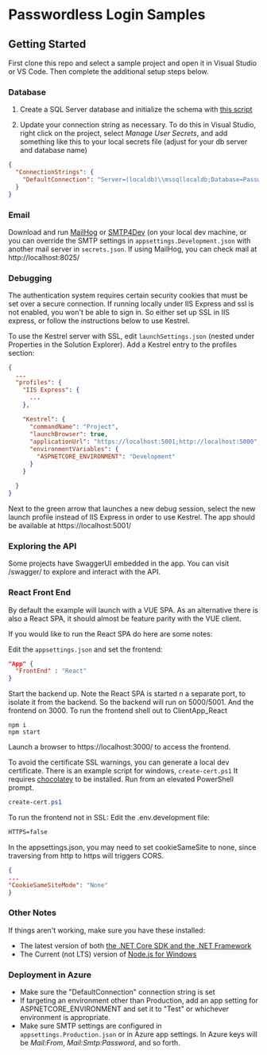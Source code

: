# Passwordless Login Samples

## Getting Started

First clone this repo and select a sample project and open it in Visual Studio or VS Code. Then complete the additional setup steps below.

### Database

1. Create a SQL Server database and initialize the schema with [this script](
https://raw.githubusercontent.com/SimpleIAM/PasswordlessLogin/master/PasswordlessLogin.SqlServer/UpgradePasswordlessLogin.SqlServer.sql)

2. Update your connection string as necessary. To do this in Visual Studio, right click on the project, select *Manage User Secrets*, and add something like this to your local secrets file (adjust for your db server and database name)

```json
{
  "ConnectionStrings": {
    "DefaultConnection": "Server=(localdb)\\mssqllocaldb;Database=PasswordlessDemo;Trusted_Connection=True;MultipleActiveResultSets=true"
  }
}
```

### Email

Download and run [MailHog](https://github.com/mailhog/MailHog/releases/v1.0.0) or [SMTP4Dev](https://github.com/rnwood/smtp4dev/releases/latest) (on your local dev machine, or you can override the SMTP settings in `appsettings.Development.json` with another mail server in `secrets.json`. If using MailHog, you can check mail at http://localhost:8025/

### Debugging

The authentication system requires certain security cookies that must be set over a secure connection. If running locally under IIS Express and ssl is not enabled, you won't be able to sign in. So either set up SSL in IIS express, or follow the instructions below to use Kestrel.

To use the Kestrel server with SSL, edit `launchSettings.json` (nested under Properties in the Solution Explorer). Add a Kestrel entry to the profiles section:

```json
{
  ...
  "profiles": {
    "IIS Express": {
      ...
    },
    
    "Kestrel": {
      "commandName": "Project",
      "launchBrowser": true,
      "applicationUrl": "https://localhost:5001;http://localhost:5000",
      "environmentVariables": {
        "ASPNETCORE_ENVIRONMENT": "Development"
      }
    }
    
  }
}
```

Next to the green arrow that launches a new debug session, select the new launch profile instead of IIS Express in order to use Kestrel. The app should be available at https://localhost:5001/

### Exploring the API

Some projects have SwaggerUI embedded in the app. You can visit /swagger/ to explore and interact with the API.

### React Front End

By default the example will launch with a VUE SPA.  As an alternative there is also a React SPA, it should almost be feature parity with the VUE client.

If you would like to run the React SPA do here are some notes:

Edit the `appsettings.json`  and set the frontend:

```json
"App" {
  "FrontEnd" : "React"
}
```

Start the backend up.
Note the React SPA is started n a separate port, to isolate it from the backend.
So the backend will run on 5000/5001.  And the frontend on 3000.  To run the frontend shell out to ClientApp_React

```shell
npm i
npm start
```

Launch a browser to https://localhost:3000/ to access the frontend.

To avoid the certificate SSL warnings, you can generate a local dev certificate.
There is an example script for windows, `create-cert.ps1`  It requires [chocolatey](https://chocolatey.org/) to be installed.  Run from an elevated PowerShell prompt.

```powershell
create-cert.ps1
```

To run the frontend not in SSL:
Edit the .env.development file:

```txt
HTTPS=false
```

In the appsettings.json, you may need to set cookieSameSite to none, since traversing from http to https will triggers CORS.

```json
{
...
"CookieSameSiteMode": "None"
}
```

### Other Notes

If things aren't working, make sure you have these installed:

* The latest version of both [the .NET Core SDK and the .NET Framework](https://www.microsoft.com/net/download)
* The Current (not LTS) version of [Node.js for Windows](https://nodejs.org/en/)

### Deployment in Azure

* Make sure the "DefaultConnection" connection string is set
* If targeting an environment other than Production, add an app setting for ASPNETCORE_ENVIRONMENT and set it to "Test" or whichever environment is appropriate.
* Make sure SMTP settings are configured in `appsettings.Production.json` or in Azure app settings. In Azure keys will be _Mail:From_, _Mail:Smtp:Password_, and so forth.
